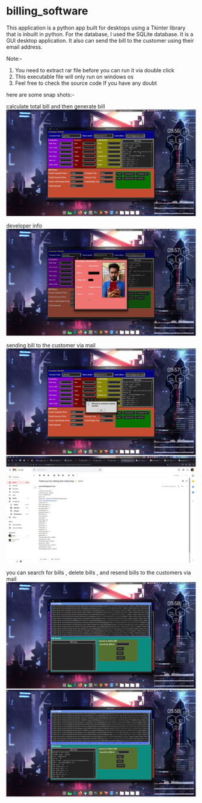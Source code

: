 # billing_software
This application is a python app built for desktops using a Tkinter library that is inbuilt in python. 
For the database, I used the SQLite database. It is a GUI desktop application.
It also can send the bill to the customer using their email address.

Note:-
1. You need to extract rar file before you can run it via double click
2. This executable file will only run on windows os
3. Feel free to check the source code If you have any doubt

here are some snap shots:-

calculate total bill and then generate bill
![](1.png) 

developer info
![](2.png) 

sending bill to the customer via mail 
![](3.png) 
![](4.png) 

you can search for bills , delete bills , and resend bills to the customers via mail
![](5.png) 
![](6.png) 
